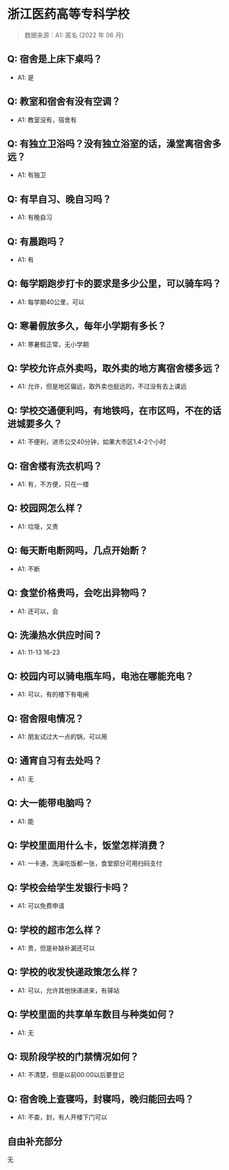 # 浙江医药高等专科学校

> 数据来源：A1: 匿名 (2022 年 06 月)

## Q: 宿舍是上床下桌吗？

- A1: 是

## Q: 教室和宿舍有没有空调？

- A1: 教室没有，宿舍有

## Q: 有独立卫浴吗？没有独立浴室的话，澡堂离宿舍多远？

- A1: 有独卫

## Q: 有早自习、晚自习吗？

- A1: 有晚自习

## Q: 有晨跑吗？

- A1: 有

## Q: 每学期跑步打卡的要求是多少公里，可以骑车吗？

- A1: 每学期40公里，可以

## Q: 寒暑假放多久，每年小学期有多长？

- A1: 寒暑假正常，无小学期

## Q: 学校允许点外卖吗，取外卖的地方离宿舍楼多远？

- A1: 允许，但是地区偏远，取外卖也挺远的，不过没有去上课远

## Q: 学校交通便利吗，有地铁吗，在市区吗，不在的话进城要多久？

- A1: 不便利，进市公交40分钟，如果大市区1.4-2个小时

## Q: 宿舍楼有洗衣机吗？

- A1: 有，不方便，只在一楼

## Q: 校园网怎么样？

- A1: 垃圾，又贵

## Q: 每天断电断网吗，几点开始断？

- A1: 不断

## Q: 食堂价格贵吗，会吃出异物吗？

- A1: 还可以，会

## Q: 洗澡热水供应时间？

- A1: 11-13
16-23

## Q: 校园内可以骑电瓶车吗，电池在哪能充电？

- A1: 可以，有的楼下有电闸

## Q: 宿舍限电情况？

- A1: 朋友试过大一点的锅，可以用

## Q: 通宵自习有去处吗？

- A1: 无

## Q: 大一能带电脑吗？

- A1: 能

## Q: 学校里面用什么卡，饭堂怎样消费？

- A1: 一卡通，洗澡吃饭都一张，食堂部分可用扫码支付

## Q: 学校会给学生发银行卡吗？

- A1: 可以免费申请

## Q: 学校的超市怎么样？

- A1: 贵，但是补缺补漏还可以

## Q: 学校的收发快递政策怎么样？

- A1: 可以，允许其他快递进来，有驿站

## Q: 学校里面的共享单车数目与种类如何？

- A1: 无

## Q: 现阶段学校的门禁情况如何？

- A1: 不清楚，但是以前00:00以后要登记

## Q: 宿舍晚上查寝吗，封寝吗，晚归能回去吗？

- A1: 不查，封，有人开楼下门可以

## 自由补充部分

无